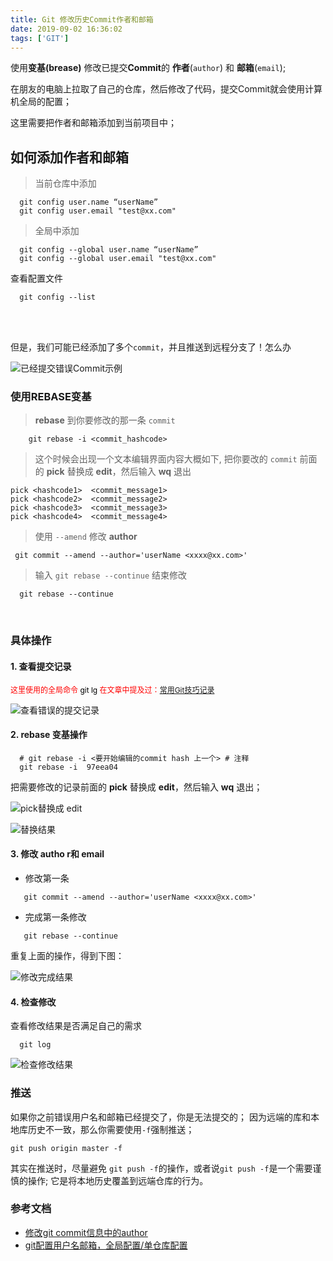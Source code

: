 ```yaml
---
title: Git 修改历史Commit作者和邮箱
date: 2019-09-02 16:36:02
tags: ['GIT']
---
```


使用**变基(brease)** 修改已提交**Commit**的 **作者**(`author`) 和 **邮箱**(`email`);

<!--more-->

在朋友的电脑上拉取了自己的仓库，然后修改了代码，提交Commit就会使用计算机全局的配置；

这里需要把作者和邮箱添加到当前项目中；

## 如何添加作者和邮箱

> 当前仓库中添加

```git
  git config user.name “userName”
  git config user.email "test@xx.com"
```
> 全局中添加

```git
  git config --global user.name “userName”
  git config --global user.email "test@xx.com"
```

查看配置文件
```git
  git config --list
```

<br/>
<br/>

但是，我们可能已经添加了多个`commit`，并且推送到远程分支了！怎么办

![已经提交错误Commit示例](/images/Git修改历史Commit作者和邮箱/error_demo.jpg)


### 使用REBASE变基

>  **rebase** 到你要修改的那一条 `commit`

```git
    git rebase -i <commit_hashcode>
```

 > 这个时候会出现一个文本编辑界面内容大概如下, 把你要改的 `commit` 前面的 **pick** 替换成 **edit**，然后输入 **wq** 退出

```git
pick <hashcode1>  <commit_message1>
pick <hashcode2>  <commit_message2>
pick <hashcode3>  <commit_message3>
pick <hashcode4>  <commit_message4>
```

> 使用 `--amend` 修改 **author**

```git
 git commit --amend --author='userName <xxxx@xx.com>'
```
>输入 `git rebase --continue` 结束修改

```git
  git rebase --continue
```

<br/>

### 具体操作

#### 1. 查看提交记录
<span style="color:red;font-size:12px">这里使用的全局命令<span style="color:black"> git lg</span> 在文章中提及过：[常用Git技巧记录](https://blog.wxhboy.cn/2019/08/07/%E5%B8%B8%E7%94%A8Git%E6%8A%80%E5%B7%A7%E8%AE%B0%E5%BD%95/)</span>

![查看错误的提交记录](/images/Git修改历史Commit作者和邮箱/error_screenshot.jpg)

#### 2. **rebase** 变基操作

```git
  # git rebase -i <要开始编辑的commit hash 上一个> # 注释
  git rebase -i  97eea04
```
把需要修改的记录前面的 **pick** 替换成 **edit**，然后输入 **wq** 退出；

![pick替换成 edit](/images/Git修改历史Commit作者和邮箱/edit_error.jpg)

![替换结果](/images/Git修改历史Commit作者和邮箱/guocheng.jpg)


#### 3.  修改 **autho** r和 **email**
+ 修改第一条

```git
   git commit --amend --author='userName <xxxx@xx.com>'
```

  + 完成第一条修改

```git
   git rebase --continue
```
重复上面的操作，得到下图：

![修改完成结果](/images/Git修改历史Commit作者和邮箱/rebase.jpg)


#### 4.  检查修改

查看修改结果是否满足自己的需求

```git
  git log
```

![检查修改结果](/images/Git修改历史Commit作者和邮箱/log.jpg)

### 推送

如果你之前错误用户名和邮箱已经提交了，你是无法提交的；
因为远端的库和本地库历史不一致，那么你需要使用`-f`强制推送；

```git
git push origin master -f
```

其实在推送时，尽量避免 `git push -f`的操作，或者说`git push -f`是一个需要谨慎的操作;
它是将本地历史覆盖到远端仓库的行为。

### 参考文档
+ [修改git commit信息中的author](https://blog.csdn.net/liang890806/article/details/46813039)
+ [git配置用户名邮箱，全局配置/单仓库配置](https://www.cnblogs.com/xxoome/p/9183515.html)
